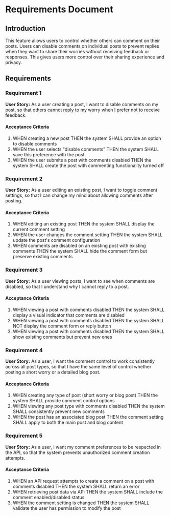 # Requirements Document

## Introduction

This feature allows users to control whether others can comment on their posts. Users can disable comments on individual posts to prevent replies when they want to share their worries without receiving feedback or responses. This gives users more control over their sharing experience and privacy.

## Requirements

### Requirement 1

**User Story:** As a user creating a post, I want to disable comments on my post, so that others cannot reply to my worry when I prefer not to receive feedback.

#### Acceptance Criteria

1. WHEN creating a new post THEN the system SHALL provide an option to disable comments
2. WHEN the user selects "disable comments" THEN the system SHALL save this preference with the post
3. WHEN the user submits a post with comments disabled THEN the system SHALL create the post with commenting functionality turned off

### Requirement 2

**User Story:** As a user editing an existing post, I want to toggle comment settings, so that I can change my mind about allowing comments after posting.

#### Acceptance Criteria

1. WHEN editing an existing post THEN the system SHALL display the current comment setting
2. WHEN the user changes the comment setting THEN the system SHALL update the post's comment configuration
3. WHEN comments are disabled on an existing post with existing comments THEN the system SHALL hide the comment form but preserve existing comments

### Requirement 3

**User Story:** As a user viewing posts, I want to see when comments are disabled, so that I understand why I cannot reply to a post.

#### Acceptance Criteria

1. WHEN viewing a post with comments disabled THEN the system SHALL display a visual indicator that comments are disabled
2. WHEN viewing a post with comments disabled THEN the system SHALL NOT display the comment form or reply button
3. WHEN viewing a post with comments disabled THEN the system SHALL show existing comments but prevent new ones

### Requirement 4

**User Story:** As a user, I want the comment control to work consistently across all post types, so that I have the same level of control whether posting a short worry or a detailed blog post.

#### Acceptance Criteria

1. WHEN creating any type of post (short worry or blog post) THEN the system SHALL provide comment control options
2. WHEN viewing any post type with comments disabled THEN the system SHALL consistently prevent new comments
3. WHEN the post has an associated blog post THEN the comment setting SHALL apply to both the main post and blog content

### Requirement 5

**User Story:** As a user, I want my comment preferences to be respected in the API, so that the system prevents unauthorized comment creation attempts.

#### Acceptance Criteria

1. WHEN an API request attempts to create a comment on a post with comments disabled THEN the system SHALL return an error
2. WHEN retrieving post data via API THEN the system SHALL include the comment enabled/disabled status
3. WHEN the comment setting is changed THEN the system SHALL validate the user has permission to modify the post